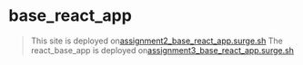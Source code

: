 # base_react_app
> This site is deployed on[assignment2_base_react_app.surge.sh](assignment2_base_react_app.surge.sh)
> The react_base_app is deployed on[assignment3_base_react_app.surge.sh](assignment2_base_react_app.surge.sh)
